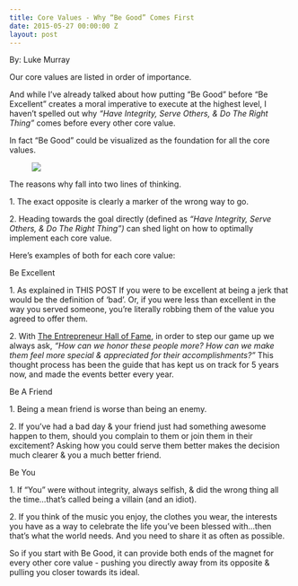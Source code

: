 ```yaml
---
title: Core Values - Why “Be Good” Comes First
date: 2015-05-27 00:00:00 Z
layout: post
---
```

 
<p>By: Luke Murray</p><p>Our core values are listed in order of importance.  <br/></p><p>And while I’ve already talked about how putting “Be Good” before “Be Excellent” creates a moral imperative to execute at the highest level, I haven’t spelled out why <i>“Have Integrity, Serve Others, &amp; Do The Right Thing” </i>comes before every other core value.</p><p>In fact “Be Good” could be visualized as the foundation for all the core values.</p><figure class="tmblr-full" data-orig-height="530" data-orig-width="1499"><img src="https://66.media.tumblr.com/4ab657bc7604a5d8e0220763d7efdd7f/tumblr_inline_np0vfmfnGa1spm8pc_540.png" data-orig-height="530" data-orig-width="1499"/></figure><p>The reasons why fall into two lines of thinking.</p><p>1. The exact opposite is clearly a marker of the wrong way to go.</p><p>2. Heading towards the goal directly (defined as <i>“Have Integrity, Serve Others, &amp; Do The Right Thing”)</i> can shed light on how to optimally implement each core value.</p><p>Here’s examples of both for each core value:</p><p>Be Excellent</p><p>1. As explained in THIS POST If you were to be excellent at being a jerk that would be the definition of ‘bad’. Or, if you were less than excellent in the way you served someone, you’re literally robbing them of the value you agreed to offer them.</p><p>2. With <a href="http://www.entrepreneurhof.com/" target="_blank">The Entrepreneur Hall of Fame</a>, in order to step our game up we always ask, <i>“How can we honor these people more?  How can we make them feel more special &amp; appreciated for their accomplishments?”</i>  This thought process has been the guide that has kept us on track for 5 years now, and made the events better every year.</p><p>Be A Friend</p><p>1. Being a mean friend is worse than being an enemy. </p><p>2. If you’ve had a bad day &amp; your friend just had something awesome happen to them, should you complain to them or join them in their excitement?  Asking how you could serve them better makes the decision much clearer &amp; you a much better friend.</p><p>Be You</p><p>1. If “You” were without integrity, always selfish, &amp; did the wrong thing all the time&hellip;that’s called being a villain (and an idiot). </p><p>2. If you think of the music you enjoy, the clothes you wear, the interests you have as a way to celebrate the life you’ve been blessed with&hellip;then that’s what the world needs.  And you need to share it as often as possible.</p><p>So if you start with Be Good, it can provide both ends of the magnet for every other core value - pushing you directly away from its opposite &amp; pulling you closer towards its ideal.</p>
